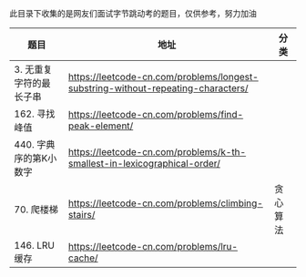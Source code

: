 此目录下收集的是网友们面试字节跳动考的题目，仅供参考，努力加油

| 题目 | 地址 | 分类 |
| ---- | ---- | ---- |
| 3. 无重复字符的最长子串 | https://leetcode-cn.com/problems/longest-substring-without-repeating-characters/ |  | 
| 162. 寻找峰值 | https://leetcode-cn.com/problems/find-peak-element/ |  | 
| 440. 字典序的第K小数字 | https://leetcode-cn.com/problems/k-th-smallest-in-lexicographical-order/ |  |
| 70. 爬楼梯 | https://leetcode-cn.com/problems/climbing-stairs/ | 贪心算法 |
| 146. LRU 缓存 | https://leetcode-cn.com/problems/lru-cache/ |  |